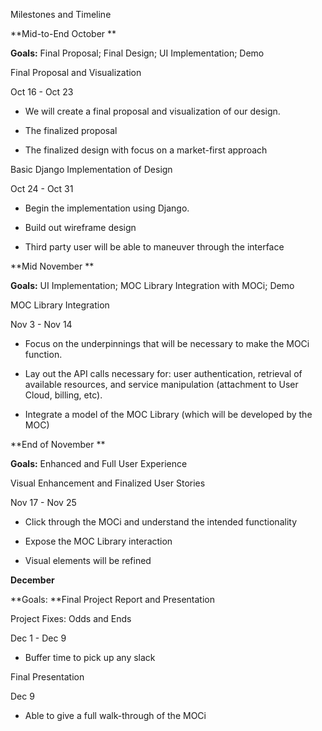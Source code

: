 Milestones and Timeline

**Mid-to-End October **

**Goals:** Final Proposal; Final Design; UI Implementation; Demo

Final Proposal and Visualization

Oct 16 - Oct 23

* We will create a final proposal and visualization of our design. 

* The finalized proposal

* The finalized design with focus on a market-first approach

Basic Django Implementation of Design

Oct 24 - Oct 31

* Begin the implementation using Django. 

* Build out wireframe design

* Third party user will be able to maneuver through the interface 

**Mid November **

**Goals:** UI Implementation; MOC Library Integration with MOCi; Demo

MOC Library Integration

Nov 3 - Nov 14

* Focus on the underpinnings that will be necessary to make the MOCi function. 

* Lay out the API calls necessary for: user authentication, retrieval of available resources, and service manipulation (attachment to User Cloud, billing, etc). 

* Integrate a model of the MOC Library (which will be developed by the MOC)

**End of November **

**Goals:** Enhanced and Full User Experience

Visual Enhancement and Finalized User Stories

Nov 17 - Nov 25

* Click through the MOCi and understand the intended functionality 

* Expose the MOC Library interaction

* Visual elements will be refined

**December**

**Goals: **Final Project Report and Presentation

Project Fixes: Odds and Ends

Dec 1 - Dec 9

* Buffer time to pick up any slack 

Final Presentation

Dec 9

* Able to give a full walk-through of the MOCi

